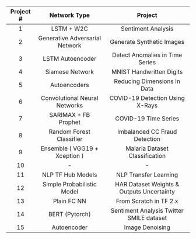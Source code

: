 | Project # |          Network Type          |                  Project                  |
|:---------:|:------------------------------:|:-----------------------------------------:|
|     1     |           LSTM + W2C           |             Sentiment Analysis            |
|     2     | Generative Adversarial Network |         Generate Synthetic Images         |
|     3     |        LSTM Autoencoder        |      Detect Anomalies in Time Series      |
|     4     |         Siamese Network        |          MNIST Handwritten Digits         |
|     5     |          Autoencoders          |        Reducing Dimensions In Data        |
|     6     |  Convolutional Neural Networks |      COVID-19 Detection Using X-Rays      |
|     7     |      SARIMAX + FB Prophet      |            COVID-19 Time Series           |
|     8     |    Random Forest Classifier    |       Imbalanced CC Fraud Detection       |
|     9     |  Ensemble ( VGG19 + Xception ) |       Malaria Dataset Classification      |
|     10    |                -               |                     -                     |
|     11    |        NLP TF Hub Models       |           NLP Transfer Learning           |
|     12    |   Simple Probabilistic Model   | HAR Dataset Weights & Outputs Uncertainty |
|     13    |           Plain FC NN          |           From Scratch in TF 2.x          |
|     14    |         BERT (Pytorch)         |  Sentiment Analysis Twitter SMILE dataset |
|     15    |           Autoencoder          |              Image Denoising              |
